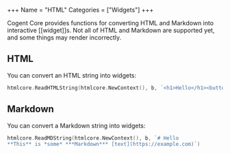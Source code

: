 +++
Name = "HTML"
Categories = ["Widgets"]
+++

Cogent Core provides functions for converting HTML and Markdown into interactive [[widget]]s. Not all of HTML and Markdown are supported yet, and some things may render incorrectly.

## HTML

You can convert an HTML string into widgets:

```Go
htmlcore.ReadHTMLString(htmlcore.NewContext(), b, `<h1>Hello</h1><button>Click me!</button>`)
```

## Markdown

You can convert a Markdown string into widgets:

```Go
htmlcore.ReadMDString(htmlcore.NewContext(), b, `# Hello
**This** is *some* ***Markdown*** [text](https://example.com)`)
```
